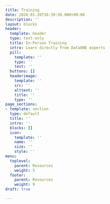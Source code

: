```yaml
---
title: Training
date: 2020-01-26T16:39:58.000+00:00
description: ''
layout: blocks
header:
  template: header
  type: text-only
  title: In-Person Training
  intro: Learn directly from DataONE experts
  pill:
    template: ''
    type: ''
    text: ''
  buttons: []
  headerimage:
    template: ''
    src: ''
    alttext: ''
    title: ''
    type: ''
page_sections:
- template: section
  type: default
  title: ''
  intro: ''
  blocks: []
  icon:
    template: ''
    name: ''
    size: ''
    style: ''
menu:
  toplevel:
    parent: Resources
    weight: 5
  footer:
    parent: Resources
    weight: 9
draft: true

---
```


